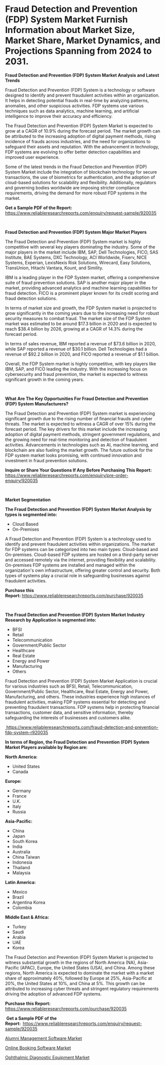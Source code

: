 <p><h1>Fraud Detection and Prevention (FDP) System Market Furnish Information about Market Size, Market Share, Market Dynamics, and Projections Spanning from 2024 to 2031.</h1></p><p><strong>Fraud Detection and Prevention (FDP) System Market Analysis and Latest Trends</strong></p>
<p><p>Fraud Detection and Prevention (FDP) System is a technology or software designed to identify and prevent fraudulent activities within an organization. It helps in detecting potential frauds in real-time by analyzing patterns, anomalies, and other suspicious activities. FDP systems use various techniques such as data analytics, machine learning, and artificial intelligence to improve their accuracy and efficiency.</p><p>The Fraud Detection and Prevention (FDP) System Market is expected to grow at a CAGR of 10.9% during the forecast period. The market growth can be attributed to the increasing adoption of digital payment methods, rising incidence of frauds across industries, and the need for organizations to safeguard their assets and reputation. With the advancement in technology, FDP systems are evolving to offer better detection capabilities and improved user experience.</p><p>Some of the latest trends in the Fraud Detection and Prevention (FDP) System Market include the integration of blockchain technology for secure transactions, the use of biometrics for authentication, and the adoption of cloud-based solutions for scalability and flexibility. Additionally, regulators and governing bodies worldwide are imposing stricter compliance requirements, driving the demand for more robust FDP systems in the market.</p></p>
<p><strong>Get a Sample PDF of the Report:&nbsp;</strong> <a href="https://www.reliableresearchreports.com/enquiry/request-sample/920035">https://www.reliableresearchreports.com/enquiry/request-sample/920035</a></p>
<p>&nbsp;</p>
<p><strong>Fraud Detection and Prevention (FDP) System Major Market Players</strong></p>
<p><p>The Fraud Detection and Prevention (FDP) System market is highly competitive with several key players dominating the industry. Some of the major players in the market include IBM, SAP, Dell Technologies, FICO, SAS Institute, BAE Systems, DXC Technology, ACI Worldwide, Fiserv, NICE Systems, Experian, LexisNexis Risk Solutions, Wirecard, Easy Solutions, TransUnion, Hitachi Vantara, Kount, and Simility.</p><p>IBM is a leading player in the FDP System market, offering a comprehensive suite of fraud prevention solutions. SAP is another major player in the market, providing advanced analytics and machine learning capabilities for fraud detection. FICO is a prominent player known for its credit scoring and fraud detection solutions.</p><p>In terms of market size and growth, the FDP System market is projected to grow significantly in the coming years due to the increasing need for robust security measures to combat fraud. The market size of the FDP System market was estimated to be around $17.3 billion in 2020 and is expected to reach $38.4 billion by 2026, growing at a CAGR of 14.3% during the forecast period.</p><p>In terms of sales revenue, IBM reported a revenue of $73.6 billion in 2020, while SAP reported a revenue of $30.1 billion. Dell Technologies had a revenue of $92.2 billion in 2020, and FICO reported a revenue of $1.1 billion.</p><p>Overall, the FDP System market is highly competitive, with key players like IBM, SAP, and FICO leading the industry. With the increasing focus on cybersecurity and fraud prevention, the market is expected to witness significant growth in the coming years.</p></p>
<p>&nbsp;</p>
<p><strong>What Are The Key Opportunities For Fraud Detection and Prevention (FDP) System Manufacturers?</strong></p>
<p><p>The Fraud Detection and Prevention (FDP) System market is experiencing significant growth due to the rising number of financial frauds and cyber threats. The market is expected to witness a CAGR of over 15% during the forecast period. The key drivers for this market include the increasing adoption of digital payment methods, stringent government regulations, and the growing need for real-time monitoring and detection of fraudulent activities. Advancements in technologies such as AI, machine learning, and blockchain are also fueling the market growth. The future outlook for the FDP system market looks promising, with continued innovation and investment in fraud prevention solutions.</p></p>
<p><strong>Inquire or Share Your Questions If Any Before Purchasing This Report:</strong> <a href="https://www.reliableresearchreports.com/enquiry/pre-order-enquiry/920035">https://www.reliableresearchreports.com/enquiry/pre-order-enquiry/920035</a></p>
<p>&nbsp;</p>
<p><strong>Market Segmentation</strong></p>
<p><strong>The Fraud Detection and Prevention (FDP) System Market Analysis by types is segmented into:</strong></p>
<p><ul><li>Cloud Based</li><li>On-Premises</li></ul></p>
<p><p>A Fraud Detection and Prevention (FDP) System is a technology used to identify and prevent fraudulent activities within organizations. The market for FDP systems can be categorized into two main types: Cloud-based and On-premises. Cloud-based FDP systems are hosted on a third-party server and accessed remotely via the internet, providing flexibility and scalability. On-premises FDP systems are installed and managed within the organization's own infrastructure, offering greater control and security. Both types of systems play a crucial role in safeguarding businesses against fraudulent activities.</p></p>
<p><strong>Purchase this Report:&nbsp;</strong><a href="https://www.reliableresearchreports.com/purchase/920035">https://www.reliableresearchreports.com/purchase/920035</a></p>
<p>&nbsp;</p>
<p><strong>The Fraud Detection and Prevention (FDP) System Market Industry Research by Application is segmented into:</strong></p>
<p><ul><li>BFSI</li><li>Retail</li><li>Telecommunication</li><li>Government/Public Sector</li><li>Healthcare</li><li>Real Estate</li><li>Energy and Power</li><li>Manufacturing</li><li>Others</li></ul></p>
<p><p>Fraud Detection and Prevention (FDP) System Market Application is crucial for various industries such as BFSI, Retail, Telecommunication, Government/Public Sector, Healthcare, Real Estate, Energy and Power, Manufacturing, and others. These industries experience high instances of fraudulent activities, making FDP systems essential for detecting and preventing fraudulent transactions. FDP systems help in protecting financial transactions, customer data, and sensitive information, thereby safeguarding the interests of businesses and customers alike.</p></p>
<p><a href="https://www.reliableresearchreports.com/fraud-detection-and-prevention-fdp-system-r920035">&nbsp;https://www.reliableresearchreports.com/fraud-detection-and-prevention-fdp-system-r920035</a></p>
<p><strong>In terms of Region, the Fraud Detection and Prevention (FDP) System Market Players available by Region are:</strong></p>
<p>
    <p> <strong> North America: </strong>
        <ul>
            <li>United States</li>
            <li>Canada</li>
        </ul>
        </p> 
    <p> <strong> Europe: </strong>
        <ul>
            <li>Germany</li>
            <li>France</li>
            <li>U.K.</li>
            <li>Italy</li>
            <li>Russia</li>
        </ul>
        </p> 
    <p> <strong> Asia-Pacific: </strong>
        <ul>
            <li>China</li>
            <li>Japan</li>
            <li>South Korea</li>
            <li>India</li>
            <li>Australia</li>
            <li>China Taiwan</li>
            <li>Indonesia</li>
            <li>Thailand</li>
            <li>Malaysia</li>
        </ul>
        </p> 
    <p> <strong> Latin America: </strong>
        <ul>
            <li>Mexico</li>
            <li>Brazil</li>
            <li>Argentina Korea</li>
            <li>Colombia</li>
        </ul>
        </p> 
    <p> <strong> Middle East & Africa: </strong>
        <ul>
            <li>Turkey</li>
            <li>Saudi</li>
            <li>Arabia</li>
            <li>UAE</li>
            <li>Korea</li>
        </ul>
    </p>
    </p>
<p><p>The Fraud Detection and Prevention (FDP) System Market is projected to witness substantial growth in the regions of North America (NA), Asia-Pacific (APAC), Europe, the United States (USA), and China. Among these regions, North America is expected to dominate the market with a market share of approximately 40%, followed by Europe at 25%, Asia-Pacific at 20%, the United States at 10%, and China at 5%. This growth can be attributed to increasing cyber threats and stringent regulatory requirements driving the adoption of advanced FDP systems.</p></p>
<p><strong>Purchase this Report: </strong><a href="https://www.reliableresearchreports.com/purchase/920035">https://www.reliableresearchreports.com/purchase/920035</a></p>
<p>&nbsp;<strong>Get a Sample PDF of the Report:&nbsp;&nbsp;</strong><a href="https://www.reliableresearchreports.com/enquiry/request-sample/920035">https://www.reliableresearchreports.com/enquiry/request-sample/920035</a></p>
<p><strong></strong></p>
<p><p><a href="https://github.com/syaifulanwaramsyori/Market-Research-Report-List-1/blob/main/alumni-management-software-market.md">Alumni Management Software Market</a></p><p><a href="https://github.com/vregtldg37/Market-Research-Report-List-1/blob/main/online-booking-software-market.md">Online Booking Software Market</a></p><p><a href="https://github.com/labibmmn112/Market-Research-Report-List-1/blob/main/ophthalmic-diagnostic-equipment-market.md">Ophthalmic Diagnostic Equipment Market</a></p></p>